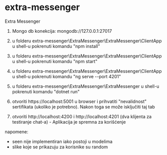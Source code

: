 # extra-messenger
Extra Messenger
1. Mongo db konekcija: mongodb://127.0.0.1:27017

2. u folderu extra-messenger\ExtraMessenger\ExtraMessenger\ClientApp u shell-u pokrenuti komandu "npm install"

2. u folderu extra-messenger\ExtraMessenger\ExtraMessenger\ClientApp u shell-u pokrenuti komandu "npm start"

2. u folderu extra-messenger\ExtraMessenger\ExtraMessenger\ClientApp u shell-u pokrenuti komandu "ng serve --port 4201"

3. u folderu extra-messenger\ExtraMessenger\ExtraMessenger u shell-u pokrenuti komandu "dotnet run"

4. otvoriti https://localhost:5001 u browser i prihvatiti "nevalidnost" sertifikata (ukoliko je potrebno). Nakon toga se može isključiti taj tab

5. otvoriti http://localhost:4200 i http://localhost:4201 (dva klijenta za testiranje chat-a) - Aplikacija je spremna za korišćenje


napomene:
- seen nije implementiran iako postoji u modelima
- slike koje se prikazuju za korisnike su random
